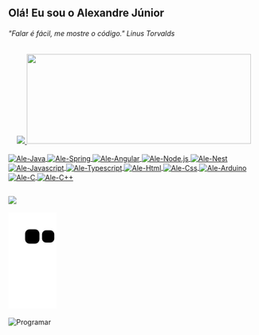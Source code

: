 ## Olá! Eu sou o Alexandre Júnior
###### "Falar é fácil, me mostre o código." Linus Torvalds
<div align="center">
  <a href="https://github.com/Alejunior32">
  <img  height="180em" src="https://github-readme-stats.vercel.app/api?username=Alejunior32&show_icons=true&theme=dracula&include_all_commits=true&count_private=true"/>
  <img  height="180em" width="450" src="https://github-readme-stats.vercel.app/api/top-langs/?username=Alejunior32&layout=compact&langs_count=7&theme=dracula"/>
</div>
  
<div style="display: inline_block"><br>
  <img align="center" alt="Ale-Java" height="30" width="40" src="https://cdn.jsdelivr.net/gh/devicons/devicon/icons/java/java-original.svg" /> 
  <img align="center" alt="Ale-Spring" height="30" width="40" src="https://cdn.jsdelivr.net/gh/devicons/devicon/icons/spring/spring-original.svg" />
  <img align="center" alt="Ale-Angular" height="30" width="40" src="https://cdn.jsdelivr.net/gh/devicons/devicon/icons/angularjs/angularjs-original.svg" />
  <img align="center" alt="Ale-Node.js" height="30" width="40" src="https://cdn.jsdelivr.net/gh/devicons/devicon/icons/nodejs/nodejs-original.svg" />
  <img align="center" alt="Ale-Nest" height="30" width="40" src="https://cdn.jsdelivr.net/gh/devicons/devicon/icons/nestjs/nestjs-plain.svg" />
  <img align="center" alt="Ale-Javascript" height="30" width="40"src="https://cdn.jsdelivr.net/gh/devicons/devicon/icons/javascript/javascript-original.svg" />
  <img align="center" alt="Ale-Typescript" height="30" width="40"src="https://cdn.jsdelivr.net/gh/devicons/devicon/icons/typescript/typescript-original.svg" />
  <img align="center" alt="Ale-Html" height="30" width="40"src="https://cdn.jsdelivr.net/gh/devicons/devicon/icons/html5/html5-original.svg" />        
  <img align="center" alt="Ale-Css" height="30" width="40"src="https://cdn.jsdelivr.net/gh/devicons/devicon/icons/css3/css3-original.svg" />
  <img align="center" alt="Ale-Arduino" height="30" width="40" src="https://cdn.jsdelivr.net/gh/devicons/devicon/icons/arduino/arduino-original.svg" />   
  <img align="center" alt="Ale-C" height="30" width="40" src="https://cdn.jsdelivr.net/gh/devicons/devicon/icons/c/c-original.svg" />
  <img align="center" alt="Ale-C++" height="30" width="40" src="https://cdn.jsdelivr.net/gh/devicons/devicon/icons/cplusplus/cplusplus-original.svg" />       
  
          
          
</div>
  
  ##
  
<div> 
  <a href="https://www.linkedin.com/in/alexandre-freire-ropero-júnior-812089181/" target="_blank"><img src="https://img.shields.io/badge/-LinkedIn-%230077B5?style=for-the-badge&logo=linkedin&logoColor=white" target="_blank"></a>  
  
  ![Snake animation](https://github.com/Alejunior32/Alejunior32/blob/output/github-contribution-grid-snake.svg)
  
</div>  
  
<div> 
  <img align="center"  alt= "Programar" height="450" width="1000" src="https://media.giphy.com/media/qgQUggAC3Pfv687qPC/giphy.gif" > 
</div>
  

   
  

